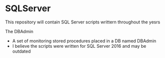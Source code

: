# SQLServer

This repository will contain SQL Server scripts writtern throughout the yesrs

The DBAdmin 
* A set of monitoring stored procedures placed in a DB named DBAdmin
* I believe the scripts were written for SQL Server 2016 and may be outdated
